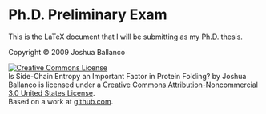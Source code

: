 Ph.D. Preliminary Exam
======================
This is the LaTeX document that I will be submitting as my Ph.D. thesis.

Copyright &copy; 2009 Joshua Ballanco

<a rel="license" href="http://creativecommons.org/licenses/by-nc/3.0/us/"><img alt="Creative Commons License" style="border-width:0" src="http://i.creativecommons.org/l/by-nc/3.0/us/88x31.png" /></a><br /><span xmlns:dc="http://purl.org/dc/elements/1.1/" href="http://purl.org/dc/dcmitype/Text" property="dc:title" rel="dc:type">Is Side-Chain Entropy an Important Factor in Protein Folding?</span> by <span xmlns:cc="http://creativecommons.org/ns#" property="cc:attributionName">Joshua Ballanco</span> is licensed under a <a rel="license" href="http://creativecommons.org/licenses/by-nc/3.0/us/">Creative Commons Attribution-Noncommercial 3.0 United States License</a>.<br />Based on a work at <a xmlns:dc="http://purl.org/dc/elements/1.1/" href="http://github.com/jballanc/prelim/tree/master" rel="dc:source">github.com</a>.
